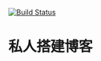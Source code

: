 [![Build Status](https://travis-ci.org/fengxiutianya/blog.svg?branch=master)](https://travis-ci.org/fengxiutianya/blog)

# 私人搭建博客